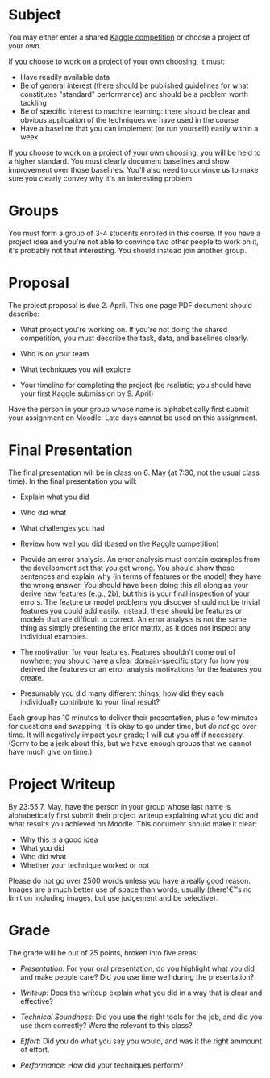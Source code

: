 
Subject
==================

You may either enter a shared
[Kaggle competition](https://inclass.kaggle.com/c/when-they-buzz2) or
choose a project of your own.

If you choose to work on a project of your own choosing, it must:
* Have readily available data
* Be of general interest (there should be published guidelines for what constitutes "standard" performance) and should be a problem worth tackling
* Be of specific interest to machine learning: there should be clear and obvious application of the techniques we have used in the course
* Have a baseline that you can implement (or run yourself) easily within a week

If you choose to work on a project of your own choosing, you will be
held to a higher standard.  You must clearly document baselines and
show improvement over those baselines.  You'll also need to convince
us to make sure you clearly convey why it's an interesting problem.

Groups
==================

You must form a group of 3-4 students enrolled in this course.  If you have a project idea and you're not able to convince two other people to work on it, it's probably not that interesting.  You should instead join another group.  

Proposal
==================

The project proposal is due 2. April.  This one page PDF document
should describe:

* What project you're working on.  If you're not doing the shared competition, you must describe the task, data, and baselines clearly.

* Who is on your team

* What techniques you will explore 

* Your timeline for completing the project (be realistic; you should
  have your first Kaggle submission by 9. April)

Have the person in your group whose name is alphabetically first
submit your assignment on Moodle.  Late days cannot be used on this
assignment.

Final Presentation
======================

The final presentation will be in class on 6. May (at 7:30, not the
usual class time).  In the final presentation you will:

* Explain what you did

* Who did what

* What challenges you had

* Review how well you did (based on the Kaggle competition)

* Provide an error analysis.  An error analysis must contain examples from the
  development set that you get wrong.  You should show those sentences
  and explain why (in terms of features or the model) they have the
  wrong answer.  You should have been doing this all along as your
  derive new features (e.g., 2b), but this is your final inspection of
  your errors. The feature or model problems you discover should not
  be trivial features you could add easily.  Instead, these should be
  features or models that are difficult to correct.  An error analysis
  is not the same thing as simply presenting the error matrix, as it
  does not inspect any individual examples.

* The motivation for your features.  Features shouldn't come out of nowhere; you should have a clear domain-specific story for how you derived the features or an error analysis motivations for the features you create.

* Presumably you did many different things; how did they each
  individually contribute to your final result?

Each group has 10 minutes to deliver their presentation, plus a few
minutes for questions and swapping.  It is okay to go under time, but
_do not_ go over time.  It will negatively impact your grade; I will
cut you off if necessary.  (Sorry to be a jerk about this, but we have
enough groups that we cannot have much give on time.)

Project Writeup
======================

By 23:55 7. May, have the person in your group whose last name
is alphabetically first submit their project writeup explaining what
you did and what results you achieved on Moodle.  This document should
make it clear:

* Why this is a good idea
* What you did
* Who did what
* Whether your technique worked or not

Please do not go over 2500 words unless you have a really good reason.
Images are a much better use of space than words, usually (there'€™s no
limit on including images, but use judgement and be selective).

Grade
======================

The grade will be out of 25 points, broken into five areas:

* _Presentation_: For your oral presentation, do you highlight what
  you did and make people care?  Did you use time well during the
  presentation?

* _Writeup_: Does the writeup explain what you did in a way that is
  clear and effective?

* _Technical Soundness_: Did you use the right tools for the job, and
  did you use them correctly?  Were the relevant to this class?

* _Effort_: Did you do what you say you would, and was it the right
  ammount of effort.

* _Performance_: How did your techniques perform?
